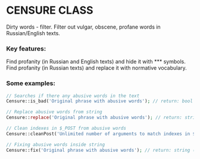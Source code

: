 # CENSURE CLASS
Dirty words - filter. Filter out vulgar, obscene, profane words in Russian/English texts.

### Key features:
Find profanity (in Russian and English texts) and hide it with *** symbols.
Find profanity (in Russian texts) and replace it with normative vocabulary.

### Some examples:
```php
// Searches if there any abusive words in the text
Censure::is_bad('Original phrase with abusive words'); // return: bool

// Replace abusive words from string
Censure::replace('Original phrase with abusive words'); // return: string (cleaned text)

// Clean indexes in $_POST from abusive words
Censure::cleanPost('Unlimited number of arguments to match indexes in $_POST to clean'); // return: void

// Fixing abusive words inside string
Censure::fix('Original phrase with abusive words'); // return: string (fixed text)
```
